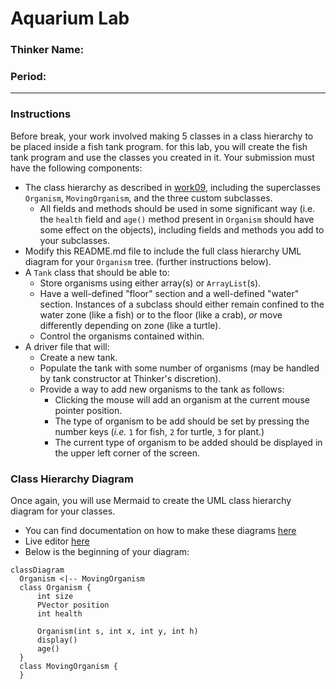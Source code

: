 # Aquarium Lab
### Thinker Name:
### Period:

---
### Instructions
Before break, your work involved making 5 classes in a class hierarchy to be placed inside a fish tank program. for this lab, you will create the fish tank program and use the classes you created in it. Your submission must have the following components:
- The class hierarchy as described in [work09](https://github.com/ap251/gymboratorio/tree/main/assignments/w09), including the superclasses `Organism`, `MovingOrganism`, and the three custom subclasses.
  - All fields and methods should be used in some significant way (i.e. the `health` field and `age()` method present in `Organism` should have some effect on the objects), including fields and methods you add to your subclasses.
- Modify this README.md file to include the full class hierarchy UML diagram for your `Organism` tree. (further instructions below).
- A `Tank` class that should be able to:
  - Store organisms using either array(s) or `ArrayList`(s).
  - Have a well-defined "floor" section and a well-defined "water" section. Instances of a subclass should either remain confined to the water zone (like a fish) or to the floor (like a crab), _or_ move differently depending on zone (like a turtle).
  - Control the organisms contained within.
- A driver file that will:
  - Create a new tank.
  - Populate the tank with some number of organisms (may be handled by tank constructor at Thinker's discretion).
  - Provide a way to add new organisms to the tank as follows:
    - Clicking the mouse will add an organism at the current mouse pointer position.
    - The type of organism to be add should be set by pressing the number keys (_i.e._ `1` for fish, `2` for turtle, `3` for plant.)
    - The current type of organism to be added should be displayed in the upper left corner of the screen.


### Class Hierarchy Diagram
Once again, you will use Mermaid to create the UML class hierarchy diagram for your classes.
- You can find documentation on how to make these diagrams [here](https://mermaid.js.org/syntax/classDiagram.html)
- Live editor [here](https://mermaid.live/edit)
- Below is the beginning of your diagram:

```mermaid
classDiagram
  Organism <|-- MovingOrganism
  class Organism {
      int size
      PVector position
      int health

      Organism(int s, int x, int y, int h)
      display()
      age()
  }
  class MovingOrganism {  
  }
```

